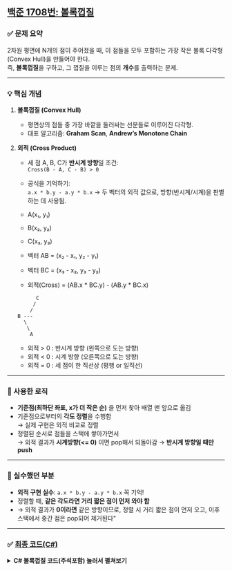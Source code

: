 ## [백준 1708번: 볼록껍질](https://github.com/Syldris/Baekjoon-Study/tree/main/C%23/%EB%B0%B1%EC%A4%80/Platinum/1708.%E2%80%85%EB%B3%BC%EB%A1%9D%E2%80%85%EA%BB%8D%EC%A7%88)

### ✅ 문제 요약

2차원 평면에 N개의 점이 주어졌을 때, 이 점들을 모두 포함하는 가장 작은 볼록 다각형(Convex Hull)을 만들어야 한다.  
즉, **볼록껍질**을 구하고, 그 껍질을 이루는 점의 **개수**를 출력하는 문제.

---

### 💡 핵심 개념 

1. **볼록껍질 (Convex Hull)**  
   - 평면상의 점들 중 가장 바깥을 둘러싸는 선분들로 이루어진 다각형.
   - 대표 알고리즘: **Graham Scan**, **Andrew’s Monotone Chain**

2. **외적 (Cross Product)**  
   - 세 점 A, B, C가 **반시계 방향**일 조건:  
     `Cross(B - A, C - B) > 0`  
   - 공식을 기억하기:  
     `a.x * b.y - a.y * b.x`
    → 두 벡터의 외적 값으로, 방향(반시계/시계)을 판별하는 데 사용됨.

    - A(x₁, y₁)  
    - B(x₂, y₂)  
    - C(x₃, y₃)  

    - 벡터 AB = (x₂ - x₁, y₂ - y₁)  
    - 벡터 BC = (x₃ - x₂, y₃ - y₂)  

    - 외적(Cross) = (AB.x * BC.y) - (AB.y * BC.x)  

    ```
          C
         /
        /
   B ---
      \
       \
        A
    ```

    - 외적 > 0  : 반시계 방향 (왼쪽으로 도는 방향)  
    - 외적 < 0  : 시계 방향 (오른쪽으로 도는 방향)  
    - 외적 = 0  : 세 점이 한 직선상 (평행 or 일직선)  


 
---

### 🧠 사용한 로직

- **기준점(최하단 좌표, x가 더 작은 순)** 을 먼저 찾아 배열 맨 앞으로 옮김
- 기준점으로부터의 **각도 정렬**을 수행함  
  → 실제 구현은 외적 비교로 정렬
- 정렬된 순서로 점들을 스택에 쌓아가면서  
  → 외적 결과가 **시계방향(<= 0)** 이면 pop해서 되돌아감
  → **반시계 방향일 때만 push**

---

### 🧪 실수했던 부분

- **외적 구현 실수**: `a.x * b.y - a.y * b.x` 꼭 기억!
- 정렬할 때, **같은 각도라면 거리 짧은 점이 먼저 와야 함**
- → 외적 결과가 **0이라면** 같은 방향이므로, 정렬 시 거리 짧은 점이 먼저 오고, 이후 스택에서 중간 점은 pop되어 제거된다"
---

### ✅ [최종 코드(C#)](https://github.com/Syldris/Baekjoon-Study/tree/main/C%23/%EB%B0%B1%EC%A4%80/Platinum/1708.%E2%80%85%EB%B3%BC%EB%A1%9D%E2%80%85%EA%BB%8D%EC%A7%88)
<details>
<summary><b>C# 볼록껍질 코드(주석포함) 눌러서 펼쳐보기</b></summary>
  
```csharp
#nullable disable
using System;
class Program
{
    public struct Point
    {
        public long x;
        public long y;
        public Point(long x, long y)
        {
            this.x = x;
            this.y = y;
        }
    }

    static void Main()
    {
        using StreamReader sr = new StreamReader(new BufferedStream(Console.OpenStandardInput()));
        using StreamWriter sw = new StreamWriter(new BufferedStream(Console.OpenStandardOutput()));

        int n = int.Parse(sr.ReadLine());
        Point[] points = new Point[n];

        // 입력받은 점들을 배열에 저장
        for (int i = 0; i < n; i++)
        {
            string[] input = sr.ReadLine().Split();
            int x = int.Parse(input[0]);
            int y = int.Parse(input[1]);
            points[i] = new Point(x, y);
        }

        // 기준점(pivot): y가 가장 작고, 같으면 x가 가장 작은 점 찾기
        int pivot = 0;
        for (int i = 1; i < n; i++)
        {
            if (points[i].y < points[pivot].y || points[i].y == points[pivot].y && points[i].x < points[pivot].x)
            {
                pivot = i;
            }
        }

        // 기준점을 배열 맨 앞으로 교환
        (points[0], points[pivot]) = (points[pivot], points[0]);

        // 두 점의 벡터 차이를 구하는 함수 (a - b)
        Point Sub(Point a, Point b) => new Point(a.x - b.x, a.y - b.y);

        // 두 벡터의 외적 계산 (a × b)
        long Cross(Point a, Point b) => a.x * b.y - a.y * b.x;

        // 기준점 기준으로 반시계 방향(외적 기준)과 거리 순서대로 정렬
        Array.Sort(points, 1, n - 1, Comparer<Point>.Create((a, b) =>
        {
            Point va = Sub(a, points[0]); // 기준점에서 a로 가는 벡터
            Point vb = Sub(b, points[0]); // 기준점에서 b로 가는 벡터
            long cross = Cross(va, vb);   // 외적 결과로 각도 비교

            if (cross != 0) return cross > 0 ? -1 : 1; // 반시계 방향이면 a가 b보다 앞

            // 외적이 0이면 같은 방향 → 거리가 가까운 점이 먼저 오도록 정렬
            long distA = va.x * va.x + va.y * va.y;
            long distB = vb.x * vb.x + vb.y * vb.y;

            return distA.CompareTo(distB); //값비교로 순서 정렬
        }));

        Stack<Point> stack = new Stack<Point>();
        // 스택에 기준점과 그 다음 점 넣기
        stack.Push(points[0]);
        stack.Push(points[1]);

        // 정렬된 점들을 순서대로 처리하며 볼록껍질 구성
        for (int i = 2; i < n; i++)
        {
            // 스택 꼭대기 두 점과 현재 점으로 이루어진 방향이 반시계 방향인지 검사
            while (stack.Count >= 2)
            {
                Point top = stack.Pop();   // 스택에서 가장 위 점 꺼내기
                Point peek = stack.Peek(); // 꺼낸 점 아래 점 확인

                Point dist1 = Sub(top, peek);      // peek -> top 벡터
                Point dist2 = Sub(points[i], top); // top -> 현재 점 벡터

                long cross = Cross(dist1, dist2);

                if (cross > 0) // 반시계 방향이면 top 다시 넣고 while 탈출
                {
                    stack.Push(top);
                    break;
                }
                // 시계 방향이면 top 버리고 다시 검사
            }
            stack.Push(points[i]); // 현재 점을 스택에 추가
        }
        // 스택에 남아있는 점 개수가 볼록껍질을 이루는 점 개수
        sw.Write(stack.Count);
    }
}

```

</details>
